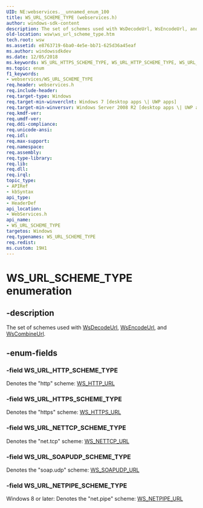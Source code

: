 ```yaml
---
UID: NE:webservices.__unnamed_enum_100
title: WS_URL_SCHEME_TYPE (webservices.h)
author: windows-sdk-content
description: The set of schemes used with WsDecodeUrl, WsEncodeUrl, and WsCombineUrl.
old-location: wsw\ws_url_scheme_type.htm
tech.root: wsw
ms.assetid: e8763719-6ba0-4e5e-bb71-625d36a45eaf
ms.author: windowssdkdev
ms.date: 12/05/2018
ms.keywords: WS_URL_HTTPS_SCHEME_TYPE, WS_URL_HTTP_SCHEME_TYPE, WS_URL_NETPIPE_SCHEME_TYPE, WS_URL_NETTCP_SCHEME_TYPE, WS_URL_SCHEME_TYPE, WS_URL_SCHEME_TYPE enumeration [Web Services for Windows], WS_URL_SOAPUDP_SCHEME_TYPE, webservices/WS_URL_HTTPS_SCHEME_TYPE, webservices/WS_URL_HTTP_SCHEME_TYPE, webservices/WS_URL_NETPIPE_SCHEME_TYPE, webservices/WS_URL_NETTCP_SCHEME_TYPE, webservices/WS_URL_SCHEME_TYPE, webservices/WS_URL_SOAPUDP_SCHEME_TYPE, wsw.ws_url_scheme_type
ms.topic: enum
f1_keywords:
- webservices/WS_URL_SCHEME_TYPE
req.header: webservices.h
req.include-header: 
req.target-type: Windows
req.target-min-winverclnt: Windows 7 [desktop apps \| UWP apps]
req.target-min-winversvr: Windows Server 2008 R2 [desktop apps \| UWP apps]
req.kmdf-ver: 
req.umdf-ver: 
req.ddi-compliance: 
req.unicode-ansi: 
req.idl: 
req.max-support: 
req.namespace: 
req.assembly: 
req.type-library: 
req.lib: 
req.dll: 
req.irql: 
topic_type:
- APIRef
- kbSyntax
api_type:
- HeaderDef
api_location:
- WebServices.h
api_name:
- WS_URL_SCHEME_TYPE
targetos: Windows
req.typenames: WS_URL_SCHEME_TYPE
req.redist: 
ms.custom: 19H1
---
```


# WS_URL_SCHEME_TYPE enumeration


## -description


The set of schemes used with <a href="https://docs.microsoft.com/windows/desktop/api/webservices/nf-webservices-wsdecodeurl">WsDecodeUrl</a>, <a href="https://docs.microsoft.com/windows/desktop/api/webservices/nf-webservices-wsencodeurl">WsEncodeUrl</a>, 
                and <a href="https://docs.microsoft.com/windows/desktop/api/webservices/nf-webservices-wscombineurl">WsCombineUrl</a>.
            


## -enum-fields




### -field WS_URL_HTTP_SCHEME_TYPE

Denotes the "http" scheme: <a href="https://docs.microsoft.com/windows/desktop/api/webservices/ns-webservices-ws_http_url">WS_HTTP_URL</a>



### -field WS_URL_HTTPS_SCHEME_TYPE

Denotes the "https" scheme: <a href="https://docs.microsoft.com/windows/desktop/api/webservices/ns-webservices-ws_https_url">WS_HTTPS_URL</a>



### -field WS_URL_NETTCP_SCHEME_TYPE

Denotes the "net.tcp" scheme: <a href="https://docs.microsoft.com/windows/desktop/api/webservices/ns-webservices-ws_nettcp_url">WS_NETTCP_URL</a>



### -field WS_URL_SOAPUDP_SCHEME_TYPE

Denotes the "soap.udp" scheme: <a href="https://docs.microsoft.com/windows/desktop/api/webservices/ns-webservices-ws_soapudp_url">WS_SOAPUDP_URL</a>



### -field WS_URL_NETPIPE_SCHEME_TYPE

Windows 8 or later: Denotes the "net.pipe" scheme: <a href="https://docs.microsoft.com/windows/win32/api/webservices/ns-webservices-ws_netpipe_url">WS_NETPIPE_URL</a>



